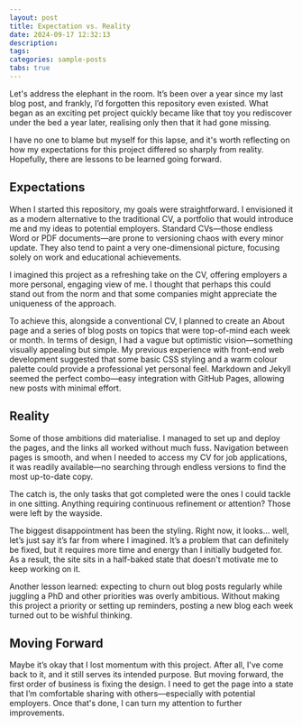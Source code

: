 ```yaml
---
layout: post
title: Expectation vs. Reality
date: 2024-09-17 12:32:13
description:
tags:
categories: sample-posts
tabs: true
---
```


Let's address the elephant in the room.
It’s been over a year since my last blog post, and frankly, I’d forgotten this repository even existed.
What began as an exciting pet project quickly became like that toy you rediscover under the bed a year later, realising only then that it had gone missing.

I have no one to blame but myself for this lapse, and it's worth reflecting on how my expectations for this project differed so sharply from reality.
Hopefully, there are lessons to be learned going forward.

## Expectations

When I started this repository, my goals were straightforward.
I envisioned it as a modern alternative to the traditional CV, a portfolio that would introduce me and my ideas to potential employers.
Standard CVs—those endless Word or PDF documents—are prone to versioning chaos with every minor update.
They also tend to paint a very one-dimensional picture, focusing solely on work and educational achievements.

I imagined this project as a refreshing take on the CV, offering employers a more personal, engaging view of me.
I thought that perhaps this could stand out from the norm and that some companies might appreciate the uniqueness of the approach.

To achieve this, alongside a conventional CV, I planned to create an About page and a series of blog posts on topics that were top-of-mind each week or month.
In terms of design, I had a vague but optimistic vision—something visually appealing but simple.
My previous experience with front-end web development suggested that some basic CSS styling and a warm colour palette could provide a professional yet personal feel.
Markdown and Jekyll seemed the perfect combo—easy integration with GitHub Pages, allowing new posts with minimal effort.

## Reality

Some of those ambitions did materialise.
I managed to set up and deploy the pages, and the links all worked without much fuss.
Navigation between pages is smooth, and when I needed to access my CV for job applications, it was readily available—no searching through endless versions to find the most up-to-date copy.

The catch is, the only tasks that got completed were the ones I could tackle in one sitting.
Anything requiring continuous refinement or attention? Those were left by the wayside.

The biggest disappointment has been the styling. Right now, it looks... well, let’s just say it’s far from where I imagined.
It’s a problem that can definitely be fixed, but it requires more time and energy than I initially budgeted for.
As a result, the site sits in a half-baked state that doesn't motivate me to keep working on it.

Another lesson learned: expecting to churn out blog posts regularly while juggling a PhD and other priorities was overly ambitious.
Without making this project a priority or setting up reminders, posting a new blog each week turned out to be wishful thinking.

## Moving Forward

Maybe it’s okay that I lost momentum with this project.
After all, I've come back to it, and it still serves its intended purpose.
But moving forward, the first order of business is fixing the design.
I need to get the page into a state that I’m comfortable sharing with others—especially with potential employers. Once that's done, I can turn my attention to further improvements.
